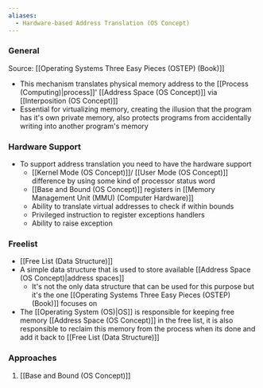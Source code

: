 ```yaml
---
aliases:
  - Hardware-based Address Translation (OS Concept)
---
```

### General
Source: [[Operating Systems Three Easy Pieces (OSTEP) (Book)]]
- This mechanism translates physical memory address to the [[Process (Computing)|process]]' [[Address Space (OS Concept)]] via [[Interposition (OS Concept)]]
- Essential for virtualizing memory, creating the illusion that the program has it's own private memory, also protects programs from accidentally writing into another program's memory


### Hardware Support
- To support address translation you need to have the hardware support
	- [[Kernel Mode (OS Concept)]]/ [[User Mode (OS Concept)]] difference by using some kind of processor status word
	- [[Base and Bound (OS Concept)]] registers in [[Memory Management Unit (MMU) (Computer Hardware)]]
	- Ability to translate virtual addresses to check if within bounds
	- Privileged instruction to register exceptions handlers
	- Ability to raise exception 


### Freelist
- [[Free List (Data Structure)]]
- A simple data structure that is used to store available [[Address Space (OS Concept)|address spaces]]
	- It's not the only data structure that can be used for this purpose but it's the one [[Operating Systems Three Easy Pieces (OSTEP) (Book)]] focuses on
- The [[Operating System (OS)|OS]] is responsible for keeping free memory [[Address Space (OS Concept)]] in the free list, it is also responsible to reclaim this memory from the process when its done and add it back to [[Free List (Data Structure)]]


### Approaches
1. [[Base and Bound (OS Concept)]]